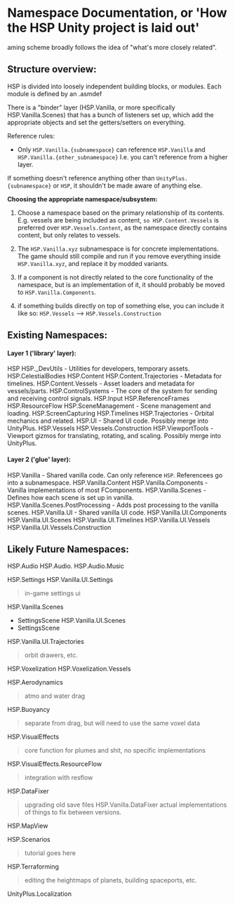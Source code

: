 # Namespace Documentation, or 'How the HSP Unity project is laid out'

aming scheme broadly follows the idea of "what's more closely related".

## Structure overview:

HSP is divided into loosely independent building blocks, or modules.
Each module is defined by an .asmdef


There is a "binder" layer (HSP.Vanilla, or more specifically HSP.Vanilla.Scenes) that has a bunch of listeners set up, which add the appropriate objects and set the getters/setters on everything.

Reference rules:

- Only `HSP.Vanilla.{subnamespace}` can reference `HSP.Vanilla` and `HSP.Vanilla.{other_subnamespace}`
    I.e. you can't reference from a higher layer.

If something doesn't reference anything other than `UnityPlus.{subnamespace}` or `HSP`, it shouldn't be made aware of anything else.


**Choosing the appropriate namespace/subsystem:**

1. Choose a namespace based on the primary relationship of its contents.
    E.g. vessels are being included as content, `so HSP.Content.Vessels` is preferred over `HSP.Vessels.Content`, 
    as the namespace directly contains content, but only relates to vessels.

2. The `HSP.Vanilla.xyz` subnamespace is for concrete implementations. 
    The game should still compile and run if you remove everything inside `HSP.Vanilla.xyz`, and replace it by modded variants.

3. If a component is not directly related to the core functionality of the namespace, but is an implementation of it, it should probably be moved to `HSP.Vanilla.Components`.

4. if something builds directly on top of something else, you can include it like so:
    `HSP.Vessels` --> `HSP.Vessels.Construction`






## Existing Namespaces:

#### Layer 1 ('library' layer):

HSP
HSP._DevUtils                           - Utilities for developers, temporary assets.
HSP.CelestialBodies
HSP.Content
HSP.Content.Trajectories                - Metadata for timelines.
HSP.Content.Vessels                     - Asset loaders and metadata for vessels/parts.
HSP.ControlSystems                      - The core of the system for sending and receiving control signals.
HSP.Input
HSP.ReferenceFrames
HSP.ResourceFlow
HSP.SceneManagement                     - Scene management and loading.
HSP.ScreenCapturing
HSP.Timelines
HSP.Trajectories                        - Orbital mechanics and related.
HSP.UI                                  - Shared UI code. Possibly merge into UnityPlus.
HSP.Vessels
HSP.Vessels.Construction
HSP.ViewportTools                       - Viewport gizmos for translating, rotating, and scaling. Possibly merge into UnityPlus.

#### Layer 2 ('glue' layer):

HSP.Vanilla                             - Shared vanilla code. Can only reference `HSP`. Referencees go into a subnamespace.
HSP.Vanilla.Content
HSP.Vanilla.Components                  - Vanilla implementations of most FComponents.
HSP.Vanilla.Scenes                      - Defines how each scene is set up in vanilla.
HSP.Vanilla.Scenes.PostProcessing       - Adds post processing to the vanilla scenes.
HSP.Vanilla.UI                          - Shared vanilla UI code.
HSP.Vanilla.UI.Components
HSP.Vanilla.UI.Scenes
HSP.Vanilla.UI.Timelines
HSP.Vanilla.UI.Vessels
HSP.Vanilla.UI.Vessels.Construction



## Likely Future Namespaces:

HSP.Audio
HSP.Audio.<category>
HSP.Audio.Music

HSP.Settings
HSP.Vanilla.UI.Settings
> in-game settings ui

HSP.Vanilla.Scenes
- SettingsScene
HSP.Vanilla.UI.Scenes
- SettingsScene

HSP.Vanilla.UI.Trajectories
> orbit drawers, etc.

HSP.Voxelization
HSP.Voxelization.Vessels

HSP.Aerodynamics
> atmo and water drag

HSP.Buoyancy
> separate from drag, but will need to use the same voxel data

HSP.VisualEffects
> core function for plumes and shit, no specific implementations

HSP.VisualEffects.ResourceFlow
> integration with resflow


HSP.DataFixer
> upgrading old save files
HSP.Vanilla.DataFixer
> actual implementations of things to fix between versions.

HSP.MapView

HSP.Scenarios
> tutorial goes here

HSP.Terraforming
> editing the heightmaps of planets, building spaceports, etc.


UnityPlus.Localization




